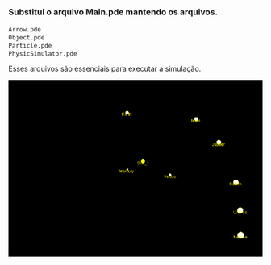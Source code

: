 ### Substitui o arquivo Main.pde mantendo os arquivos.
```
Arrow.pde
Object.pde
Particle.pde
PhysicSimulator.pde
```

Esses arquivos são essenciais para executar a simulação.

![Image_5](https://github.com/AchcarLucas/Engenharia-F-sica-USP-/raw/master/PhysicSimulator/image/image_5.png)
